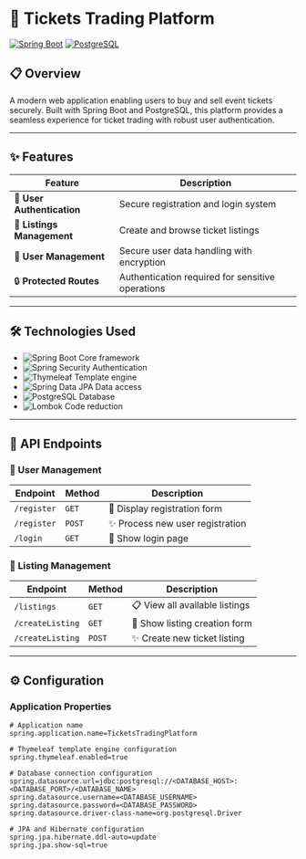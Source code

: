 # 🎫 Tickets Trading Platform

[![Spring Boot](https://img.shields.io/badge/Spring_Boot-3.3.5-green.svg)](https://spring.io/projects/spring-boot)
[![PostgreSQL](https://img.shields.io/badge/PostgreSQL-17.0-blue.svg)](https://www.postgresql.org/)


## 📋 Overview
A modern web application enabling users to buy and sell event tickets securely. Built with Spring Boot and PostgreSQL, this platform provides a seamless experience for ticket trading with robust user authentication.

---

## ✨ Features
| Feature | Description |
|---------|-------------|
| 🔐 **User Authentication** | Secure registration and login system |
| 📝 **Listings Management** | Create and browse ticket listings |
| 👤 **User Management** | Secure user data handling with encryption |
| 🔒 **Protected Routes** | Authentication required for sensitive operations |

---

## 🛠️ Technologies Used
- ![Spring Boot](https://img.shields.io/badge/Spring_Boot-6DB33F?style=flat&logo=spring&logoColor=white) Core framework
- ![Spring Security](https://img.shields.io/badge/Spring_Security-6DB33F?style=flat&logo=spring&logoColor=white) Authentication
- ![Thymeleaf](https://img.shields.io/badge/Thymeleaf-005F0F?style=flat&logo=thymeleaf&logoColor=white) Template engine
- ![Spring Data JPA](https://img.shields.io/badge/Spring_Data_JPA-6DB33F?style=flat) Data access
- ![PostgreSQL](https://img.shields.io/badge/PostgreSQL-316192?style=flat&logo=postgresql&logoColor=white) Database
- ![Lombok](https://img.shields.io/badge/Lombok-Red?style=flat) Code reduction

---

## 🔄 API Endpoints

### 👤 User Management
| Endpoint | Method | Description |
|----------|--------|-------------|
| `/register` | `GET` | 📝 Display registration form |
| `/register` | `POST` | ✨ Process new user registration |
| `/login` | `GET` | 🔑 Show login page |

### 🎫 Listing Management
| Endpoint | Method | Description |
|----------|--------|-------------|
| `/listings` | `GET` | 📋 View all available listings |
| `/createListing` | `GET` | 📝 Show listing creation form |
| `/createListing` | `POST` | ✨ Create new ticket listing |

---

## ⚙️ Configuration

### Application Properties

```properties
# Application name
spring.application.name=TicketsTradingPlatform

# Thymeleaf template engine configuration
spring.thymeleaf.enabled=true

# Database connection configuration
spring.datasource.url=jdbc:postgresql://<DATABASE_HOST>:<DATABASE_PORT>/<DATABASE_NAME>
spring.datasource.username=<DATABASE_USERNAME>
spring.datasource.password=<DATABASE_PASSWORD>
spring.datasource.driver-class-name=org.postgresql.Driver

# JPA and Hibernate configuration
spring.jpa.hibernate.ddl-auto=update
spring.jpa.show-sql=true